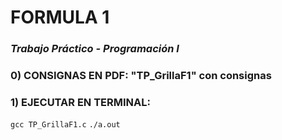 # **FORMULA 1**

### *Trabajo Práctico - Programación I*

### 0) CONSIGNAS EN PDF: "TP_GrillaF1" con consignas

### 1) EJECUTAR EN TERMINAL:

`gcc TP_GrillaF1.c`
`./a.out`